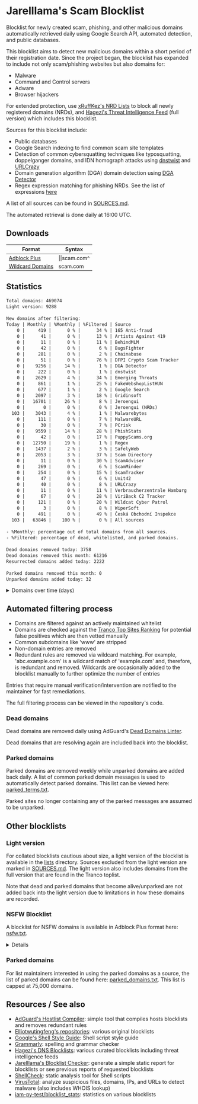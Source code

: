 # Jarelllama's Scam Blocklist

Blocklist for newly created scam, phishing, and other malicious domains automatically retrieved daily using Google Search API, automated detection, and public databases.

This blocklist aims to detect new malicious domains within a short period of their registration date. Since the project began, the blocklist has expanded to include not only scam/phishing websites but also domains for:

- Malware
- Command and Control servers
- Adware
- Browser hijackers

For extended protection, use [xRuffKez's NRD Lists](https://github.com/xRuffKez/NRD) to block all newly registered domains (NRDs), and [Hagezi's Threat Intelligence Feed](https://github.com/hagezi/dns-blocklists?tab=readme-ov-file#tif) (full version) which includes this blocklist.

Sources for this blocklist include:

- Public databases
- Google Search indexing to find common scam site templates
- Detection of common cybersquatting techniques like typosquatting, doppelganger domains, and IDN homograph attacks using [dnstwist](https://github.com/elceef/dnstwist) and [URLCrazy](https://github.com/urbanadventurer/urlcrazy)
- Domain generation algorithm (DGA) domain detection using [DGA Detector](https://github.com/exp0se/dga_detector)
- Regex expression matching for phishing NRDs. See the list of expressions [here](https://github.com/jarelllama/Scam-Blocklist/blob/main/config/phishing_detection.csv)

A list of all sources can be found in [SOURCES.md](https://github.com/jarelllama/Scam-Blocklist/blob/main/SOURCES.md).

The automated retrieval is done daily at 16:00 UTC.

## Downloads

| Format | Syntax |
| --- | --- |
| [Adblock Plus](https://raw.githubusercontent.com/jarelllama/Scam-Blocklist/main/lists/adblock/scams.txt) | \|\|scam.com^ |
| [Wildcard Domains](https://raw.githubusercontent.com/jarelllama/Scam-Blocklist/main/lists/wildcard_domains/scams.txt) | scam.com |

## Statistics

``` text
Total domains: 469074
Light version: 9288

New domains after filtering:
Today | Monthly | %Monthly | %Filtered | Source
    0 |     419 |      0 % |      34 % | 165 Anti-fraud
    0 |      41 |      0 % |      13 % | Artists Against 419
    0 |      11 |      0 % |      11 % | BehindMLM
    0 |      42 |      0 % |       6 % | BugsFighter
    0 |     281 |      0 % |       2 % | Chainabuse
    0 |      51 |      0 % |      76 % | DFPI Crypto Scam Tracker
    0 |    9256 |     14 % |       1 % | DGA Detector
    0 |     222 |      0 % |       1 % | dnstwist
    0 |    2629 |      4 % |      34 % | Emerging Threats
    0 |     861 |      1 % |      25 % | FakeWebshopListHUN
    0 |     677 |      1 % |       2 % | Google Search
    0 |    2097 |      3 % |      18 % | Gridinsoft
    0 |   16701 |     26 % |       8 % | Jeroengui
    0 |       0 |      0 % |       0 % | Jeroengui (NRDs)
  103 |    3043 |      4 % |       1 % | Malwarebytes
    0 |     111 |      0 % |       7 % | MalwareURL
    0 |      30 |      0 % |       7 % | PCrisk
    0 |    9559 |     14 % |      28 % | PhishStats
    0 |      42 |      0 % |      17 % | PuppyScams.org
    0 |   12750 |     19 % |       1 % | Regex
    0 |    1437 |      2 % |       3 % | SafelyWeb
    0 |    2053 |      3 % |      37 % | Scam Directory
    0 |      11 |      0 % |      30 % | ScamAdviser
    0 |     269 |      0 % |       6 % | ScamMinder
    0 |     254 |      0 % |      15 % | ScamTracker
    0 |      47 |      0 % |       6 % | Unit42
    0 |      40 |      0 % |       8 % | URLCrazy
    0 |      11 |      0 % |      11 % | Verbraucherzentrale Hamburg
    0 |      67 |      0 % |      28 % | ViriBack C2 Tracker
    0 |     121 |      0 % |      20 % | Wildcat Cyber Patrol
    0 |       3 |      0 % |       8 % | WiperSoft
    0 |     491 |      0 % |      49 % | Česká Obchodní Inspekce
  103 |   63846 |    100 % |       0 % | All sources

- %Monthly: percentage out of total domains from all sources.
- %Filtered: percentage of dead, whitelisted, and parked domains.

Dead domains removed today: 3758
Dead domains removed this month: 61216
Resurrected domains added today: 2222

Parked domains removed this month: 0
Unparked domains added today: 32
```

<details>
<summary>Domains over time (days)</summary>

![Domains over time](https://raw.githubusercontent.com/iam-py-test/blocklist_stats/main/stats/Jarelllamas_Scam_Blocklist.png)

Courtesy of iam-py-test/blocklist_stats.
</details>

## Automated filtering process

- Domains are filtered against an actively maintained whitelist
- Domains are checked against the [Tranco Top Sites Ranking](https://tranco-list.eu/) for potential false positives which are then vetted manually
- Common subdomains like 'www' are stripped
- Non-domain entries are removed
- Redundant rules are removed via wildcard matching. For example, 'abc.example.com' is a wildcard match of 'example.com' and, therefore, is redundant and removed. Wildcards are occasionally added to the blocklist manually to further optimize the number of entries

Entries that require manual verification/intervention are notified to the maintainer for fast remediations.

The full filtering process can be viewed in the repository's code.

### Dead domains

Dead domains are removed daily using AdGuard's [Dead Domains Linter](https://github.com/AdguardTeam/DeadDomainsLinter).

Dead domains that are resolving again are included back into the blocklist.

### Parked domains

Parked domains are removed weekly while unparked domains are added back daily. A list of common parked domain messages is used to automatically detect parked domains. This list can be viewed here: [parked_terms.txt](https://github.com/jarelllama/Scam-Blocklist/blob/main/config/parked_terms.txt).

Parked sites no longer containing any of the parked messages are assumed to be unparked.

## Other blocklists

### Light version

For collated blocklists cautious about size, a light version of the blocklist is available in the [lists](https://github.com/jarelllama/Scam-Blocklist/tree/main/lists) directory. Sources excluded from the light version are marked in [SOURCES.md](https://github.com/jarelllama/Scam-Blocklist/blob/main/SOURCES.md). The light version also includes domains from the full version that are found in the Tranco toplist.

Note that dead and parked domains that become alive/unparked are not added back into the light version due to limitations in how these domains are recorded.

### NSFW Blocklist

A blocklist for NSFW domains is available in Adblock Plus format here:
[nsfw.txt](https://raw.githubusercontent.com/jarelllama/Scam-Blocklist/main/lists/adblock/nsfw.txt).

<details>
<summary>Details</summary>
<ul>
<li>Domains are automatically retrieved from the Tranco Top Sites Ranking daily</li>
<li>Dead domains are removed daily</li>
<li>Note that resurrected domains are not added back</li>
<li>Note that parked domains are not checked for</li>
</ul>
Total domains: 13761
<br>
<br>
This blocklist does not just include adult videos, but also NSFW content of the artistic variety (rule34, illustrations, etc).
</details>

### Parked domains

For list maintainers interested in using the parked domains as a source, the list of parked domains can be found here: [parked_domains.txt](https://github.com/jarelllama/Scam-Blocklist/blob/main/data/parked_domains.txt). This list is capped at 75,000 domains.

## Resources / See also

- [AdGuard's Hostlist Compiler](https://github.com/AdguardTeam/HostlistCompiler): simple tool that compiles hosts blocklists and removes redundant rules
- [Elliotwutingfeng's repositories](https://github.com/elliotwutingfeng?tab=repositories): various original blocklists
- [Google's Shell Style Guide](https://google.github.io/styleguide/shellguide.html): Shell script style guide
- [Grammarly](https://grammarly.com/): spelling and grammar checker
- [Hagezi's DNS Blocklists](https://github.com/hagezi/dns-blocklists): various curated blocklists including threat intelligence feeds
- [Jarelllama's Blocklist Checker](https://github.com/jarelllama/Blocklist-Checker): generate a simple static report for blocklists or see previous reports of requested blocklists
- [ShellCheck](https://github.com/koalaman/shellcheck): static analysis tool for Shell scripts
- [VirusTotal](https://www.virustotal.com/): analyze suspicious files, domains, IPs, and URLs to detect malware (also includes WHOIS lookup)
- [iam-py-test/blocklist_stats](https://github.com/iam-py-test/blocklist_stats): statistics on various blocklists

